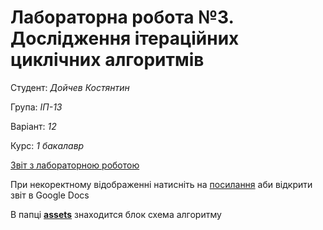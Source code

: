 # Лабораторна робота №3. Дослідження ітераційних циклічних алгоритмів

Студент: *Дойчев Костянтин*

Група: *ІП-13*

Варіант: *12*

Курс: *1 бакалавр*

[Звіт з лабораторною роботою ](ads-lab-3.pdf)

При некоректному відображенні натисніть на [посилання](https://docs.google.com/document/d/1vdyvNu9uKvsjcarSxRCx4iOUh4oQVsPwll_L-vywWMk/edit?usp=sharing) аби відкрити звіт в Google Docs

 В папці **[assets](assets)** знаходится блок схема алгоритму
